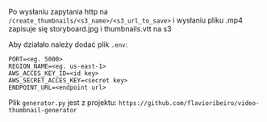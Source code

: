 Po wysłaniu zapytania http na `/create_thumbnails/<s3_name>/<s3_url_to_save>` i wysłaniu pliku .mp4 zapisuje się storyboard.jpg i thumbnails.vtt na s3

Aby działało należy dodać plik `.env`:
```
PORT=<eg. 5000>
REGION_NAME=<eg. us-east-1>
AWS_ACCES_KEY_ID=<id key>
AWS_SECRET_ACCES_KEY=<secret key>
ENDPOINT_URL=<endpoint url>
```

Plik `generator.py` jest z projektu: `https://github.com/flavioribeiro/video-thumbnail-generator`
